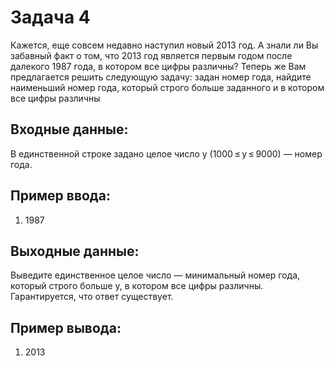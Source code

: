 # Задача 4
Кажется, еще совсем недавно наступил новый 2013 год. А знали ли Вы забавный факт о 
том, что 2013 год является первым годом после далекого 1987 года, в котором все 
цифры различны?
Теперь же Вам предлагается решить следующую задачу: задан номер года, найдите 
наименьший номер года, который строго больше заданного и в котором все цифры 
различны
## Входные данные:
В единственной строке задано целое число y (1000 ≤ y ≤ 9000) — номер года.
## Пример ввода:
1) 1987
## Выходные данные:
Выведите единственное целое число — минимальный номер года, который строго 
больше y, в котором все цифры различны. Гарантируется, что ответ существует.

## Пример вывода:
1) 2013